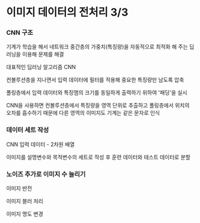 # 이미지 데이터의 전처리 3/3

### CNN 구조

기계가 학습을 해서 네트워크 중간층의 가중치(특징량)을 자동적으로 최적화 해 주는 딥러닝을 이용해 문제를 해결

대표적인 딥러닝 알고리즘 CNN

컨볼루션층을 지나면서 입력 데이터에 필터를 적용해 중요한 특징량만 남도록 압축

폴링층에서 입력 데이터와 특징맴의 크기를 동일하게 출력하기 위하여 '패딩'을 실시

CNN을 사용하면 컨볼루션층에서 특징량을 영역 단위로 추츨하고 폴링층에서 위치의 오차를 흡수하기 때문에 다른 영역의 이미지도 기계는 같은 문자로 인식

### 데이터 세트 작성

CNN 입력 데이터 - 2차원 배열

이미지를 설명변수와 목적변수의 세트로 작성 후 훈련 데이터와 테스트 데이터로 분할

### 노이즈 추가로 이미지 수 늘리기

이미지 반전

이미지 블러 처리

이미지 명도 변경